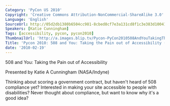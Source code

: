 ```yaml
---
Category: 'PyCon US 2010'
Copyright: 'Creative Commons Attribution-NonCommercial-ShareAlike 3.0'
Language: 'English'
SourceUrl: http://05d2db1380b6504cc981-8cbed8cf7e3a131cd8f1c3e383d10041.r93.cf2.rackcdn.com/pycon-us-2010/312_pycon-2010-508-and-you-taking-the-pain-out-of-accessibility-119.ogv
Speakers: [Katie Cunningham]
Tags: [accessibility, pycon, pycon2010]
ThumbnailUrl: 'http://a.images.blip.tv/Pycon-PyCon2010508AndYouTakingThePainOutOfAccessibility119246.png'
Title: 'Pycon 2010: 508 and You: Taking the Pain out of Accessibility (#119)'
date: '2010-02-19'
---
```

508 and You: Taking the Pain out of Accessibility

  
Presented by Katie A Cunningham (NASA/Indyne)

  
Thinking about scoring a government contract, but haven't heard of 508
compliance yet? Interested in making your site accessible to people with
disabilities? Never thought about compliance, but want to know why it's a good
idea?
